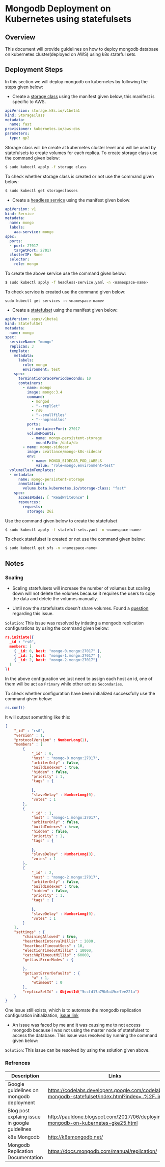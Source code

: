 # Mongodb Deployment on Kubernetes using statefulsets

## Overview

This document will provide guidelines on how to deploy mongodb database on kubernetes cluster(deployed on AWS) using k8s stateful sets.

## Deployment Steps

In this section we will deploy mongodb on kubernetes by following the steps given below:

* Create a [storage class](https://kubernetes.io/docs/concepts/storage/storage-classes/) using the manifest given below, this manifest is specific to AWS.

```yaml
apiVersion: storage.k8s.io/v1beta1  
kind: StorageClass  
metadata:  
  name: fast
provisioner: kubernetes.io/aws-ebs  
parameters:  
  type: gp2
```

Storage class will be create at kubernetes cluster level and will be used by statefulsets to create volumes for each replica. To create storage class use the command given below:

```bash
$ sudo kubectl apply -f storage class
```

To check whether storage class is created or not use the command given below:
```bash
$ sudo kubectl get storageclasses
```

* Create a [headless service](https://kubernetes.io/docs/concepts/services-networking/service/#headless-services) using the manifest given below:

```yaml
apiVersion: v1
kind: Service
metadata:
  name: mongo
  labels:
    aaa-service: mongo
spec:
  ports:
  - port: 27017
    targetPort: 27017
  clusterIP: None
  selector:
    role: mongo
```

To create the above service use the command given below:

```bash
$ sudo kubectl apply -f headless-service.yaml -n <namespace-name>
```
To check service is created use the command given below:

```
sudo kubectl get services -n <namespace-name>
```

* Create a [statefulset](https://cloud.google.com/kubernetes-engine/docs/concepts/statefulset) using the manifest given below:

```yaml
apiVersion: apps/v1beta1
kind: StatefulSet
metadata:
  name: mongo
spec:
  serviceName: "mongo"
  replicas: 3
  template:
    metadata:
      labels:
        role: mongo
        environment: test
    spec:
      terminationGracePeriodSeconds: 10
      containers:
        - name: mongo
          image: mongo:3.4
          command:
            - mongod
            - "--replSet"
            - rs0
            - "--smallfiles"
            - "--noprealloc"
          ports:
            - containerPort: 27017
          volumeMounts:
            - name: mongo-persistent-storage
              mountPath: /data/db
        - name: mongo-sidecar
          image: cvallance/mongo-k8s-sidecar
          env:
            - name: MONGO_SIDECAR_POD_LABELS
              value: "role=mongo,environment=test"
  volumeClaimTemplates:
  - metadata:
      name: mongo-persistent-storage
      annotations:
        volume.beta.kubernetes.io/storage-class: "fast"
    spec:
      accessModes: [ "ReadWriteOnce" ]
      resources:
        requests:
          storage: 2Gi
```

Use the command given below to create the statefulset
```bash
$ sudo kubectl apply -f stateful-sets.yaml -n <namespace-name>
```

To check statefulset is created or not use the command given below:
```bash
$ sudo kubectl get sfs -n <namespace-name>
```



## Notes

### Scaling

* Scaling statefulsets will increase the number of volumes but scaling down will not delete the volumes because it requires the users to copy the data and delete the volumes manually.

* Until now the statefulsets doesn't share volumes. Found a [question](https://stackoverflow.com/questions/43827185/what-should-be-used-for-sharing-the-volume-of-statefulset-between-its-pods-nfs) regarding this issue. 

`Solution`: This issue was resolved by intiating a mongodb replication configurations by using the command given below:
```json
rs.initiate({ 
  _id : "rs0", 
  members: [
    { _id: 0, host: "mongo-0.mongo:27017" }, 
    { _id: 1, host: "mongo-1.mongo:27017" }, 
    { _id: 2, host: "mongo-2.mongo:27017"}
  ]
})
```

In the above configuration we just need to assign each host an id, one of them will be act as `Primary` while other act as `Secondaries`. 

To check whether configuration have been initialized successfully use the command given below:

```bash
rs.conf()
```
It will output something like this:

```json
{
	"_id" : "rs0",
	"version" : 1,
	"protocolVersion" : NumberLong(1),
	"members" : [
		{
			"_id" : 0,
			"host" : "mongo-0.mongo:27017",
			"arbiterOnly" : false,
			"buildIndexes" : true,
			"hidden" : false,
			"priority" : 1,
			"tags" : {
				
			},
			"slaveDelay" : NumberLong(0),
			"votes" : 1
		},
		{
			"_id" : 1,
			"host" : "mongo-1.mongo:27017",
			"arbiterOnly" : false,
			"buildIndexes" : true,
			"hidden" : false,
			"priority" : 1,
			"tags" : {
				
			},
			"slaveDelay" : NumberLong(0),
			"votes" : 1
		},
		{
			"_id" : 2,
			"host" : "mongo-2.mongo:27017",
			"arbiterOnly" : false,
			"buildIndexes" : true,
			"hidden" : false,
			"priority" : 1,
			"tags" : {
				
			},
			"slaveDelay" : NumberLong(0),
			"votes" : 1
		}
	],
	"settings" : {
		"chainingAllowed" : true,
		"heartbeatIntervalMillis" : 2000,
		"heartbeatTimeoutSecs" : 10,
		"electionTimeoutMillis" : 10000,
		"catchUpTimeoutMillis" : 60000,
		"getLastErrorModes" : {
			
		},
		"getLastErrorDefaults" : {
			"w" : 1,
			"wtimeout" : 0
		},
		"replicaSetId" : ObjectId("5ccfd17a79b0a49ce7ee22fa")
	}
}
```
One issue still exists, which is to automate the mongodb replication configuration initialization, [issue link](https://github.com/cvallance/mongo-k8s-sidecar/issues/57)


* An issue was faced by me and it was causing me to not access mongodb because I was not using the master node of statefulset to access the database. This issue was resolved by running the command given below:

`Solution`: This issue can be resolved by using the solution given above.



### Refrences

| Description  | Links  |
|---|---|
| Google guidelines on mongodb deployment  |  https://codelabs.developers.google.com/codelabs/cloud-mongodb-statefulset/index.html?index=..%2F..index#0 |
| Blog post explaing issue in google guidelines  | http://pauldone.blogspot.com/2017/06/deploying-mongodb-on-kubernetes-gke25.html  |
| k8s Mongodb  | http://k8smongodb.net/  |
| Mongodb Replication Documentation  | https://docs.mongodb.com/manual/replication/  |

